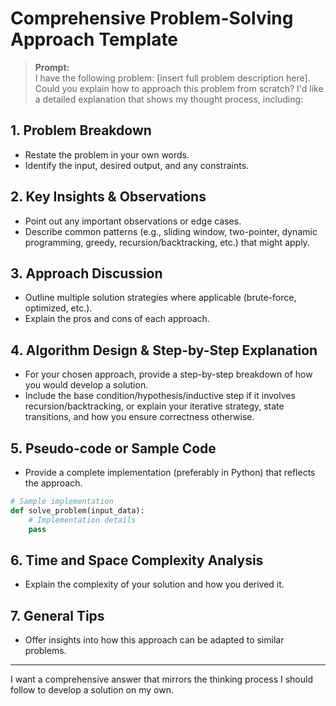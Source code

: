 # Comprehensive Problem-Solving Approach Template

> **Prompt:**  
> I have the following problem: [insert full problem description here].  
> Could you explain how to approach this problem from scratch? I'd like a detailed explanation that shows my thought process, including:

## 1. Problem Breakdown
- Restate the problem in your own words.
- Identify the input, desired output, and any constraints.

## 2. Key Insights & Observations
- Point out any important observations or edge cases.
- Describe common patterns (e.g., sliding window, two-pointer, dynamic programming, greedy, recursion/backtracking, etc.) that might apply.

## 3. Approach Discussion
- Outline multiple solution strategies where applicable (brute-force, optimized, etc.).
- Explain the pros and cons of each approach.

## 4. Algorithm Design & Step-by-Step Explanation
- For your chosen approach, provide a step-by-step breakdown of how you would develop a solution.
- Include the base condition/hypothesis/inductive step if it involves recursion/backtracking, or explain your iterative strategy, state transitions, and how you ensure correctness otherwise.

## 5. Pseudo-code or Sample Code
- Provide a complete implementation (preferably in Python) that reflects the approach.

```python
# Sample implementation
def solve_problem(input_data):
    # Implementation details
    pass
```

## 6. Time and Space Complexity Analysis
- Explain the complexity of your solution and how you derived it.

## 7. General Tips
- Offer insights into how this approach can be adapted to similar problems.

---

I want a comprehensive answer that mirrors the thinking process I should follow to develop a solution on my own.
